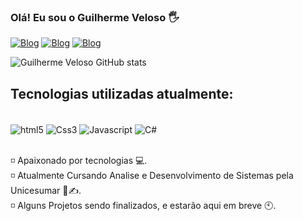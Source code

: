 ### Olá! Eu sou o Guilherme Veloso 🖐️

[![Blog](https://img.shields.io/badge/Instagram-E4405F?style=for-the-badge&logo=instagram&logoColor=white)](https://www.instagram.com/guuiveloso/)
[![Blog](https://img.shields.io/badge/Facebook-1877F2?style=for-the-badge&logo=facebook&logoColor=white)](https://www.facebook.com/guiihenricky/)
[![Blog](https://img.shields.io/badge/Twitter-1DA1F2?style=for-the-badge&logo=twitter&logoColor=white)](https://www.twitter.com/guuimenezess)

![Guilherme Veloso GitHub stats](https://github-readme-stats.vercel.app/api?username=GuilhermeVeloso&show_icons=true&theme=dracula)


## Tecnologias utilizadas atualmente:

<div style="display: inline_block"><br/>
<img align="center"  alt="html5" src="https://img.shields.io/badge/HTML5-E34F26?style=for-the-badge&logo=html5&logoColor=white"/>
<img align="center"  alt="Css3" src="https://img.shields.io/badge/CSS3-1572B6?style=for-the-badge&logo=css3&logoColor=white"/>
<img align="center"  alt="Javascript" src="https://img.shields.io/badge/JavaScript-F7DF1E?style=for-the-badge&logo=javascript&logoColor=black"/>
<img align="center"  alt="C#" src="https://img.shields.io/badge/C%23-239120?style=for-the-badge&logo=c-sharp&logoColor=white"/>
</div><br/>

◽ Apaixonado por tecnologias 💻.<br/>
◽ Atualmente Cursando Analise e Desenvolvimento de Sistemas pela Unicesumar 📖✍️.<br/>
◽ Alguns Projetos sendo finalizados, e estarão aqui em breve 🕙.<br/>
